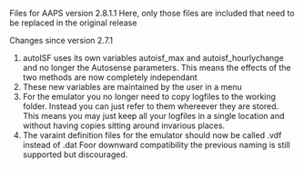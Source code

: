 Files for AAPS version 2.8.1.1
Here, only those files are included that need to be replaced in the original release

Changes since version 2.7.1
1. autoISF uses its own variables autoisf_max and autoisf_hourlychange and no longer the Autosense parameters.
   This means the effects of the two methods are now completely independant
2. These new variables are maintained by the user in a menu
3. For the emulator you no longer need to copy logfiles to the working folder. Instead you can just refer
to them whereever they are stored. This means you may just keep all your logfiles in a single location
and without having copies sitting around invarious places.
4. The varaint definition files for the emulator should now be called .vdf instead of .dat
   Foor downward compatibility the previous naming is still supported but discouraged.
